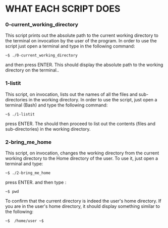 # WHAT EACH SCRIPT DOES

### 0-current_working_directory 
This script prints out the absolute path to the current working directory to the terminal on invocation by the user of the program. In order to use the script just open a terminal and type in the following command:

<p align="center">
	
`~$ ./0-current_working_directory`
</p>



and then press ENTER. This should display the absolute path to the working directory on the terminal..

### 1-listit 
This script, on invocation, lists out the names of all the files and sub-directories in the working directory. In order to use the script, just open a terminal (Bash) and type the following command: 

<p align="center">
	
`~$ ./1-listit`
</p>


press ENTER. The should then proceed to list out the contents (files and sub-directories) in the working directory.

### 2-bring_me_home 
This script, on invocation, changes the working directory from the current working directory to the Home directory of the user. To use it, just open a terminal and type: 


<p align="center">
	
`~$ ./2-bring_me_home`
</p>

press ENTER. and then type :

<p align="center">
	
`~$ pwd`
</p>

To confirm that the current directory is indeed the user's home directory. If you are in the user's home directory, it should display something similar to the following: 

<p align="center">
	
`~$ 
 /home/user
 ~$
`
</p>


